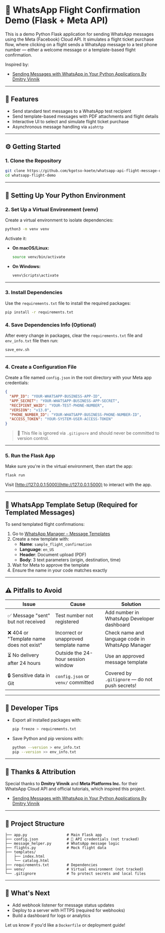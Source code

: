 # 🌛 WhatsApp Flight Confirmation Demo (Flask + Meta API)

This is a demo Python Flask application for sending WhatsApp messages using the Meta (Facebook) Cloud API. It simulates a flight ticket purchase flow, where clicking on a flight sends a WhatsApp message to a test phone number — either a welcome message or a template-based flight confirmation.

Inspired by:

- [Sending Messages with WhatsApp in Your Python Applications By Dmitry Vinnik](https://developers.facebook.com/blog/post/2022/10/24/sending-messages-with-whatsapp-in-your-python-applications/)

---

## 📆 Features

- Send standard text messages to a WhatsApp test recipient
- Send template-based messages with PDF attachments and flight details
- Interactive UI to select and simulate flight ticket purchase
- Asynchronous message handling via `aiohttp`

---

## ⚙️ Getting Started

### 1. Clone the Repository

```bash
git clone https://github.com/kgotso-koete/whatsapp-api-flight-message-demo.git
cd whatsapp-flight-demo
```

---

## 🐍 Setting Up Your Python Environment

### 2. Set Up a Virtual Environment (venv)

Create a virtual environment to isolate dependencies:

```bash
python3 -m venv venv
```

Activate it:

- **On macOS/Linux:**

  ```bash
  source venv/bin/activate
  ```

- **On Windows:**

  ```bash
  venv\Scripts\activate
  ```

---

### 3. Install Dependencies

Use the `requirements.txt` file to install the required packages:

```bash
pip install -r requirements.txt
```

### 4. Save Dependencies Info (Optional)

After every change in packages, clear the `requirements.txt` file and `env_info.txt` file then run:

```bash
save_env.sh
```

---

### 4. Create a Configuration File

Create a file named `config.json` in the root directory with your Meta app credentials:

```json
{
  "APP_ID": "YOUR-WHATSAPP-BUSINESS-APP-ID",
  "APP_SECRET": "YOUR-WHATSAPP-BUSINESS-APP-SECRET",
  "RECIPIENT_WAID": "YOUR-TEST-PHONE-NUMBER",
  "VERSION": "v13.0",
  "PHONE_NUMBER_ID": "YOUR-WHATSAPP-BUSINESS-PHONE-NUMBER-ID",
  "ACCESS_TOKEN": "YOUR-SYSTEM-USER-ACCESS-TOKEN"
}
```

> 🔐 This file is ignored via `.gitignore` and should never be committed to version control.

---

### 5. Run the Flask App

Make sure you're in the virtual environment, then start the app:

```bash
flask run
```

Visit [http://127.0.0.1:5000](http://127.0.0.1:5000) to interact with the app.

---

## 💬 WhatsApp Template Setup (Required for Templated Messages)

To send templated flight confirmations:

1. Go to [WhatsApp Manager – Message Templates](https://business.facebook.com/wa/manage/message-templates)
2. Create a new template with:
   - **Name**: `sample_flight_confirmation`
   - **Language**: `en_US`
   - **Header**: Document upload (PDF)
   - **Body**: 3 text parameters (origin, destination, time)
3. Wait for Meta to approve the template
4. Ensure the name in your code matches exactly

---

## ⚠️ Pitfalls to Avoid

| Issue                                    | Cause                                 | Solution                                         |
| ---------------------------------------- | ------------------------------------- | ------------------------------------------------ |
| ✅ Message "sent" but not received       | Test number not registered            | Add number in WhatsApp Developer dashboard       |
| ❌ 404 or "Template name does not exist" | Incorrect or unapproved template name | Check name and language code in WhatsApp Manager |
| ⏳ No delivery after 24 hours            | Outside the 24-hour session window    | Use an approved message template                 |
| 🔒 Sensitive data in Git                 | `config.json` or `venv/` committed    | Covered by `.gitignore` — do not push secrets!   |

---

## 🧪 Developer Tips

- Export all installed packages with:

  ```bash
  pip freeze > requirements.txt
  ```

- Save Python and pip versions with:

  ```bash
  python --version > env_info.txt
  pip --version >> env_info.txt
  ```

---

## 🙏 Thanks & Attribution

Special thanks to **Dmitry Vinnik** and **Meta Platforms Inc.** for their WhatsApp Cloud API and official tutorials, which inspired this project.

- [Sending Messages with WhatsApp in Your Python Applications By Dmitry Vinnik](https://developers.facebook.com/blog/post/2022/10/24/sending-messages-with-whatsapp-in-your-python-applications/)

---

## 📂 Project Structure

```
├── app.py                  # Main Flask app
├── config.json             # 🔐 API credentials (not tracked)
├── message_helper.py       # WhatsApp message logic
├── flights.py              # Mock flight data
├── templates/
│   ├── index.html
│   └── catalog.html
├── requirements.txt        # Dependencies
├── venv/                   # Virtual environment (not tracked)
└── .gitignore              # To protect secrets and local files
```

---

## 🚀 What's Next

- Add webhook listener for message status updates
- Deploy to a server with HTTPS (required for webhooks)
- Build a dashboard for logs or analytics

Let us know if you'd like a `Dockerfile` or deployment guide!
